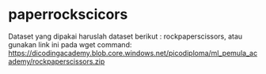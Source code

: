 # paperrockscicors
Dataset yang dipakai haruslah dataset berikut : rockpaperscissors, atau gunakan link ini pada wget command: https://dicodingacademy.blob.core.windows.net/picodiploma/ml_pemula_academy/rockpaperscissors.zip
